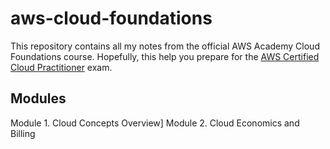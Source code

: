# aws-cloud-foundations
This repository contains all my notes from the official AWS Academy Cloud Foundations course. Hopefully, this help you prepare for the [AWS Certified Cloud Practitioner](https://aws.amazon.com/certification/certified-cloud-practitioner/) exam. 

## Modules
Module 1. Cloud Concepts Overview]
Module 2. Cloud Economics and Billing
